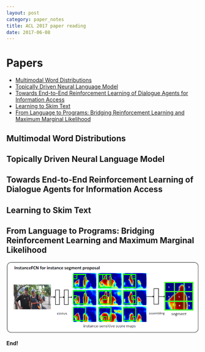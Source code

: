 ```yaml
---
layout: post
category: paper_notes
title: ACL 2017 paper reading
date: 2017-06-08
---
```


# Papers
- [Multimodal Word Distributions](https://arxiv.org/abs/1704.08424)
- [Topically Driven Neural Language Model](https://arxiv.org/abs/1704.08012)
- [Towards End-to-End Reinforcement Learning of Dialogue Agents for Information Access](https://arxiv.org/abs/1609.00777)
- [Learning to Skim Text](https://arxiv.org/abs/1704.06877)
- [From Language to Programs: Bridging Reinforcement Learning and Maximum Marginal Likelihood](https://arxiv.org/abs/1704.07926)

## Multimodal Word Distributions


## Topically Driven Neural Language Model 

## Towards End-to-End Reinforcement Learning of Dialogue Agents for Information Access

## Learning to Skim Text

## From Language to Programs: Bridging Reinforcement Learning and Maximum Marginal Likelihood

![](/assets/paper_notes/instanceSegMSRA/image1.jpg)

**End!**
